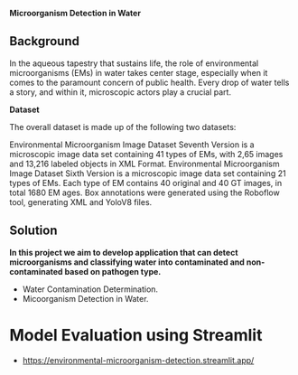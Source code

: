 **Microorganism Detection in Water**

## Background

In the aqueous tapestry that sustains life, the role of environmental microorganisms (EMs) in water takes center stage, especially when it comes to the paramount concern of public health. Every drop of water tells a story, and within it, microscopic actors play a crucial part.

**Dataset**

The overall dataset is made up of the following two datasets:

Environmental Microorganism Image Dataset Seventh Version is a microscopic image data set containing 41 types of EMs, with 2,65 images and 13,216 labeled objects in XML Format.
Environmental Microorganism Image Dataset Sixth Version is a microscopic image data set containing 21 types of EMs. Each type of EM contains 40 original and 40 GT images, in total 1680 EM ages.
Box annotations were generated using the Roboflow tool, generating XML and YoloV8 files.
## Solution
**In this project we aim to develop application that can detect microorganisms and classifying water into contaminated and non-contaminated based on pathogen type.**

- Water Contamination Determination.
- Micoorganism Detection in Water.

# Model Evaluation using Streamlit
- https://environmental-microorganism-detection.streamlit.app/
